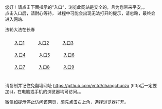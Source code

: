 您好！请点击下面指示的“入口”，浏览此网站是安全的，且为您带来平安。。 <br/>
点击入口后，请耐心等待， 过程中可能会出现无法打开的提示，请忽略，最终会进入网站. </br>

法轮大法在长春<br/>
<div style="padding:10px"><a style="margin:20px" target="_blank" href="https://d1qzlg4fq5af1z.cloudfront.net/2Qpsp?tjbqygxq" id="ccLink1" rel="nofollow">入口1</a> <a target="_blank" style="margin:20px" href="https://d3i5a1pcjuxkag.cloudfront.net/2Qpsp?dbaboc" id="ccLink2" rel="nofollow">入口2</a> <a style="margin:20px" target="_blank" href="https://d1ey7ak32gaohf.cloudfront.net/2Qpsp?zafvvrp" id="ccLink3" rel="nofollow">入口3</a></div>

<div style="padding:10px" ><a style="margin:20px" target="_blank" href="https://d1qzlg4fq5af1z.cloudfront.net/2Qpsp?tjbqygxq" id="ccLink4" rel="nofollow">入口4</a> <a style="margin:20px" href="https://d3i5a1pcjuxkag.cloudfront.net/2Qpsp?dbaboc" target="_blank" id="ccLink5" rel="nofollow">入口5</a> <a style="margin:20px" href="https://d1ey7ak32gaohf.cloudfront.net/2Qpsp?zafvvrp" target="_blank" id="ccLink6" rel="nofollow">入口6</a></div>

<div style="padding:10px"><a style="margin:20px" target="_blank" href="https://d1qzlg4fq5af1z.cloudfront.net/2Qpsp?tjbqygxq" id="ccLink7" rel="nofollow">入口7</a> <a style="margin:20px" href="https://d3i5a1pcjuxkag.cloudfront.net/2Qpsp?dbaboc" target="_blank" id="ccLink8" rel="nofollow">入口8</a> <a style="margin:20px" target="_blank" href="https://d1ey7ak32gaohf.cloudfront.net/2Qpsp?zafvvrp" id="ccLink9" rel="nofollow">入口9</a></div>

<br/>



请复制并记住免翻墙网址 https://github.com/yntd/changchunzx (http后一定要加s)，在电脑或手机的浏览器均可访问。。<br/>

微信如提示停止访问该网页，须先点击右上角，选择浏览器打开。
